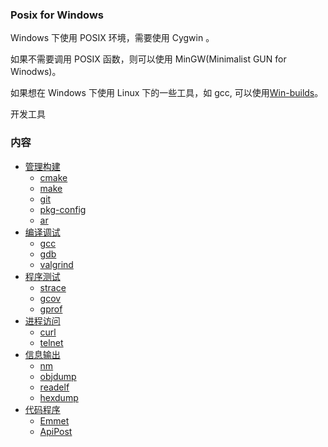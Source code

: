
### Posix for Windows

Windows 下使用 POSIX 环境，需要使用 Cygwin 。

如果不需要调用 POSIX 函数，则可以使用 MinGW(Minimalist GUN for Winodws)。 

如果想在 Windows 下使用 Linux 下的一些工具，如 gcc, 可以使用[Win-builds](http://win-builds.org/doku.php/download_and_installation_from_windows)。


开发工具

### 内容

* [管理构建](ch01)
    * [cmake](ch01/01_cmake)
    * [make](ch01/02_make)
    * [git](ch01/03_git)
    * [pkg-config](ch01/04_pkg-config)
    * [ar](ch01/05_ar)
* [编译调试](ch02)
    * [gcc](ch02/01_gcc)
    * [gdb](ch02/02_gdb)
    * [valgrind](ch02/03_valgrind)
* [程序测试](ch03)
    * [strace](ch03/01_strace)
    * [gcov](ch03/02_gcov)
    * [gprof](ch03/03_gprof)
* [进程访问](ch04)
    * [curl](ch04/01_curl)
    * [telnet](ch04/02_telnet)
* [信息输出](ch05)
    * [nm](ch05/01_nm)
    * [objdump](ch05/02_objdump)
    * [readelf](ch05/03_readelf)
    * [hexdump](ch05/04_hexdump)
* [代码程序](ch06)
    * [Emmet](ch06/01_Emmet)
    * [ApiPost](ch06/02_ApiPost)
